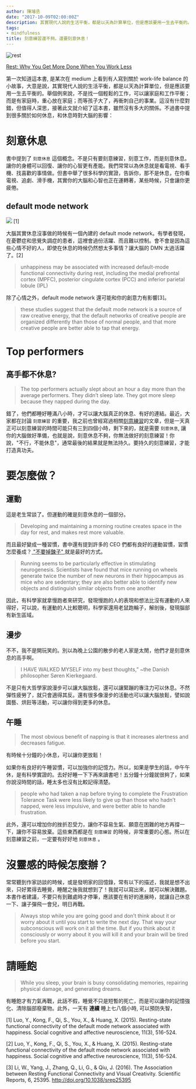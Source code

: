 ```yaml
---
author: 陳璿丞
date: "2017-10-09T02:00:00Z"
description: 其實現代人說的生活平衡，都是以天為計算單位，但是應該要用一生去平衡的。舉個例來說，不是找一個輕鬆的工作，可以讓家庭和工作平衡；而是有家庭時，重心放在家庭；而等孩子大了，再衝刺自己的事業。這沒有什麼對錯，但值得人深思，接著此文就介紹了這本書，雖然沒有多大的關係。不過書中提到很多關於如何休息，和休息時對大腦的影響：
tags:
- mindfulness
title: 刻意練習還不夠，還要刻意休息！
---
```

![rest](https://i.imgur.com/I9at9zx.jpg)

[Rest: Why You Get More Done When You Work Less](https://www.amazon.com/Rest-More-Done-When-Work/dp/0465074871) 

第一次知道這本書, 是某次在 medium 上看到有人寫到關於 work-life balance 的小故事，大意是說，其實現代人說的生活平衡，都是以天為計算單位，但是應該要用一生去平衡的。舉個例來說，不是找一個輕鬆的工作，可以讓家庭和工作平衡；而是有家庭時，重心放在家庭；而等孩子大了，再衝刺自己的事業。這沒有什麼對錯，但值得人深思，接著此文就介紹了這本書，雖然沒有多大的關係。不過書中提到很多關於如何休息，和休息時對大腦的影響：

<!--more-->

刻意休息
========

書中提到了 `刻意休息` 這個概念。不是只有要刻意練習，刻意工作，而是刻意休息。讓你的身體可以回復、讓你的心智更有產能。我們常常以為休息就是看電視、看手機、找喜歡的事情做。但書中舉了很多科學的實證，告訴你，那不是休息，在你看電視、追劇、滑手機，其實你的大腦和心智也正在運轉著，某些時候，只會讓你更疲倦。

default mode network
--------------------

![](https://i.imgur.com/5YiLqWG.jpg) [1]

大腦其實休息沒事做的時候有一個內建的 default mode network。有學者發現，在憂鬱症和思覺失調症的患者，這裡會過份活躍、而且難以控制。會不會是因為這些心情不好的人，即使在休息的時候仍然想太多事情？讓大腦的 DMN 太過活躍了。[2]

> unhappiness may be associated with increased default-mode functional connectivity during rest, including the medial prefrontal cortex (MPFC), posterior cingulate cortex (PCC) and inferior parietal lobule (IPL)

除了心情之外，default mode network 還可能和你的創意力有影響[3]。

> these studies suggest that the default mode network is a source of raw creative energy, that the default networks of creative people are organized differently than those of normal people, and that more creative people are better able to tap that energy.

Top performers
==============

高手都不休息?
-------------

> The top performers actually slept about an hour a day more than the average performers. They didn’t sleep late. They got more sleep because they napped during the day.

錯了，他們都睡好睡滿八小時，才可以讓大腦真正的休息、有好的連結。最近，大家都在討論 `刻意練習` 的重要，我之前也曾經寫過相關[刻意練習](https://hsuancheng.net/peak/)的文章，但是一天真正可以刻意練習的時間可能只有三到四個小時，剩下來的，就是需要 `刻意休息`, 讓你的大腦做好準備，也就是說，刻意休息不夠，你無法做好的刻意練習！你說，"不行，不能休息"，通常最後的結果就是無法持久。要持久的刻意練習，才能打造真功夫。

要怎麼做？
==========

運動
----

這是老生常談了。但運動的確是刻意休息的一個部分。

> Developing and maintaining a morning routine creates space in the day for rest, and makes rest more valuable.

而且最好變成一種習慣，書中還有提到許多的 CEO 們都有良好的運動習慣，習慣怎麼養成？[ "不要掉鍊子" ](http://lifehacker.com/281626/jerry-seinfelds-productivity-secret)就是最好的方式。

> Running seems to be particularly effective in stimulating neurogenesis. Scientists have found that mice running on wheels generate twice the number of new neurons in their hippocampus as mice who are sedentary; they are also better able to identify new objects and distinguish similar objects from one another

因此，有科學家就拿慢跑者來研究，發現慢跑的人的表現和想法比沒有運動的人來得好，可以說，有運動的人比較聰明，科學家還用老鼠跑輪子，解剖後，發現腦部有新生區域。

漫步
----

不不，我不是開玩笑的。別以為晚上公園的散步的老人家是太閒，他們才是刻意休息的高手啊。

> I HAVE WALKED MYSELF into my best thoughts,” ~the Danish philosopher Søren Kierkegaard.

不是只有大哲學家說漫步可以讓大腦放鬆，還可以讓緊蹦的專注力可以休息。不然彈性疲勞了，就只會適得其反。還有很多像漫步的活動也可以讓大腦放鬆，譬如說園藝、烘飪等活動，可以讓你得到更多的休息。

午睡
----

> The most obvious benefit of napping is that it increases alertness and decreases fatigue.

有時候十分鐘的小休息，可以讓你更放鬆！

如果你有良好的午睡習慣，可以加強你的記憶力。所以，如果是學生的話，中午午休，是有科學實證的。去好好睡一下下再來讀書吧！五分鐘十分鐘就很夠了，如果你說沒時間的話，睡太多也沒有比較記得清楚。

> people who had taken a nap before trying to complete the Frustration Tolerance Task were less likely to give up than those who hadn’t napped, were less impulsive, and were better able to handle frustration.

此外，還可以增加你的挫折忍受力，讓你不容易生氣、願意在困難的地方再撐一下，讓你不容易放棄。這些東西都是在 `刻意練習` 的時候，非常重要的心態。所以在刻意練習之前，一定要有好好地 `刻意休息` 。

沒靈感的時候怎麼辦？
====================

常常聽到作家訪談的時候，或是發明家的回憶錄，常有以下的描述，我就是想不出來，只好累得去睡覺，睡醒之後我就想到了！我就可以寫出來，就可以解決難題。本書作者建議，不要只有到難處時才停筆，應該要在有好的進展時，就讓自己休息一下、讓子彈飛一會兒，明日再戰。

> Always stop while you are going good and don’t think about it or worry about it until you start to write the next day. That way your subconscious will work on it all the time. But if you think about it consciously or worry about it you will kill it and your brain will be tired before you start.

請睡飽
======

> While you sleep, your brain is busy consolidating memories, repairing physical damage, and generating dreams.

有睡飽才有力氣再戰，此話不假，睡覺不只是短暫的死亡，而是可以讓你的記憶強化、清除腦部廢棄物。此外，一天有 **連續** 睡上七八個小時, 可以預防失智，

[1] Luo, Y., Kong, F., Qi, S., You, X., & Huang, X. (2015). Resting-state functional connectivity of the default mode network associated with happiness. Social cognitive and affective neuroscience, 11(3), 516-524.

[2] Luo, Y., Kong, F., Qi, S., You, X., & Huang, X. (2015). Resting-state functional connectivity of the default mode network associated with happiness. Social cognitive and affective neuroscience, 11(3), 516-524.

[3] Li, W., Yang, J., Zhang, Q., Li, G., & Qiu, J. (2016). The Association between Resting Functional Connectivity and Visual Creativity. Scientific Reports, 6, 25395. <http://doi.org/10.1038/srep25395>

